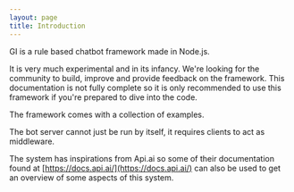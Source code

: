 ```yaml
---
layout: page
title: Introduction
---
```


GI is a rule based chatbot framework made in Node.js.

It is very much experimental and in its infancy. We're looking for the community to build, improve and provide feedback on the framework. This documentation is not fully complete so it is only recommended to use this framework if you're prepared to dive into the code.

The framework comes with a collection of examples.

The bot server cannot just be run by itself, it requires clients to act as middleware.

The system has inspirations from Api.ai so some of their documentation found at [https://docs.api.ai/](https://docs.api.ai/) can also be used to get an overview of some aspects of this system.